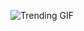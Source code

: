 
<!-- GIF_SECTION -->
![Trending GIF](https://media1.giphy.com/media/v1.Y2lkPThiYjIxNzcyN3VnZXVpMXZycnZsOW55dml3eHkzZzQ3ZDliZzhxb20zNXBrY3ZhNyZlcD12MV9naWZzX3NlYXJjaCZjdD1n/YYKoJL28YtscdUTGWA/giphy.gif)
<!-- END_GIF_SECTION -->
